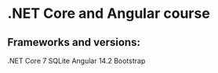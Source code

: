# .NET Core and Angular course

## Frameworks and versions:
.NET Core 7
SQLite
Angular 14.2
Bootstrap
